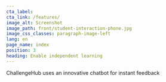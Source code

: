 ```yaml
---
cta_label:
cta_link: /features/
image_alt: Screenshot
image_path: front/student-interaction-phone.jpg
image_css_classes: paragraph-image-left
lang: en
page_name: index
position: 3
heading: Enable independent learning
---
```


ChallengeHub uses an innovative chatbot for instant feedback
